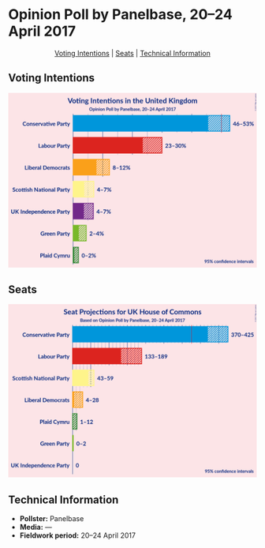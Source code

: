 # Opinion Poll by Panelbase, 20–24 April 2017

<p align="center"><a href="#voting-intentions">Voting Intentions</a> | <a href="#seats">Seats</a> | <a href="#technical-information">Technical Information</a></p>

## Voting Intentions

![Graph with voting intentions not yet produced](2017-04-24-Panelbase.png "Voting Intentions")

## Seats

![Graph with seats not yet produced](2017-04-24-Panelbase-seats.png "Seats")

## Technical Information

+ **Pollster:** Panelbase
+ **Media:** —
+ **Fieldwork period:** 20–24 April 2017

